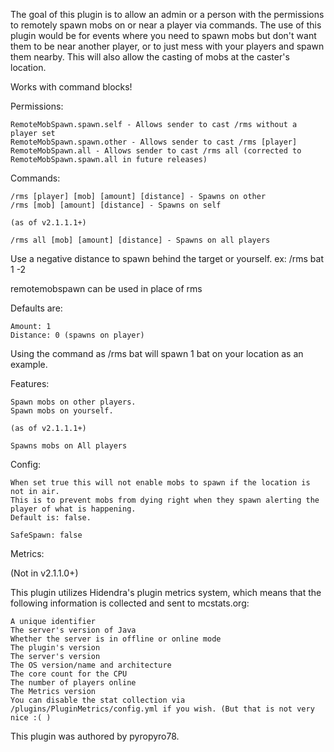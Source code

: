 The goal of this plugin is to allow an admin or a person with the permissions to remotely spawn mobs on or near a player via commands. The use of this plugin would be for events where you need to spawn mobs but don't want them to be near another player, or to just mess with your players and spawn them nearby. This will also allow the casting of mobs at the caster's location.

Works with command blocks!

Permissions:

    RemoteMobSpawn.spawn.self - Allows sender to cast /rms without a player set
    RemoteMobSpawn.spawn.other - Allows sender to cast /rms [player] 
    RemoteMobSpawn.all - Allows sender to cast /rms all (corrected to RemoteMobSpawn.spawn.all in future releases)

Commands:

    /rms [player] [mob] [amount] [distance] - Spawns on other
    /rms [mob] [amount] [distance] - Spawns on self 
    
    (as of v2.1.1.1+)

    /rms all [mob] [amount] [distance] - Spawns on all players 

Use a negative distance to spawn behind the target or yourself. ex: /rms bat 1 -2

remotemobspawn can be used in place of rms

Defaults are:

    Amount: 1
    Distance: 0 (spawns on player) 

Using the command as /rms bat will spawn 1 bat on your location as an example.

Features:

    Spawn mobs on other players.
    Spawn mobs on yourself. 
    
    (as of v2.1.1.1+)

    Spawns mobs on All players 

Config:

    When set true this will not enable mobs to spawn if the location is not in air.
    This is to prevent mobs from dying right when they spawn alerting the player of what is happening.
    Default is: false. 
    
    SafeSpawn: false
    
Metrics:

(Not in v2.1.1.0+)

This plugin utilizes Hidendra's plugin metrics system, which means that the following information is collected and sent to mcstats.org:

    A unique identifier
    The server's version of Java
    Whether the server is in offline or online mode
    The plugin's version
    The server's version
    The OS version/name and architecture
    The core count for the CPU
    The number of players online
    The Metrics version
    You can disable the stat collection via /plugins/PluginMetrics/config.yml if you wish. (But that is not very nice :( ) 

This plugin was authored by pyropyro78.
